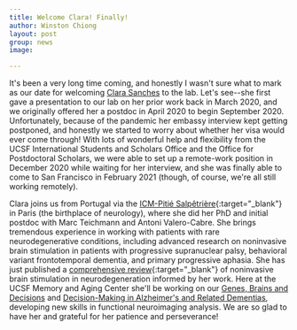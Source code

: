 ```yaml
---
title: Welcome Clara! Finally!
author: Winston Chiong
layout: post
group: news
image: 

---
```


It's been a very long time coming, and honestly I wasn't sure what to mark as 
our date for welcoming [Clara Sanches](/team/index.html#Clara-Sanches) to the 
lab. Let's see--she first gave a presentation to our lab on her prior work back 
in March 2020, and we originally offered her a postdoc in April 2020 to begin 
September 2020. Unfortunately, because of the pandemic her embassy interview 
kept getting postponed, and honestly we started to worry about whether her visa 
would ever come through! With lots of wonderful help and flexibility from the 
UCSF International Students and Scholars Office and the Office for Postdoctoral 
Scholars, we were able to set up a remote-work position in December 2020 while 
waiting for her interview, and she was finally able to come to San Francisco in 
February 2021 (though, of course, we're all still working remotely).

Clara joins us from Portugal via the 
[ICM-Pitié Salpêtrière](https://institutducerveau-icm.org/en/){:target="\_blank"} 
in Paris (the 
birthplace of neurology), where she did her PhD and initial postdoc with Marc 
Teichmann and Antoni Valero-Cabre. She brings tremendous experience in working 
with patients with rare neurodegenerative conditions, including advanced research 
on noninvasive brain stimulation in patients with progressive supranuclear palsy, 
behavioral variant frontotemporal dementia, and primary progressive aphasia. She 
has just published a 
[comprehensive review](https://pubmed.ncbi.nlm.nih.gov/33551785/){:target="\_blank"} 
of noninvasive brain stimulation in neurodegeneration informed by her work. 
Here at the UCSF Memory and Aging Center she'll be working on our 
[Genes, Brains and Decisions](/projects/index.html#gbd) and 
[Decision-Making in Alzheimer's and Related Dementias](/projects/index.html#dma), 
developing new skills in functional neuroimaging analysis. We are so glad to 
have her and grateful for her patience and perseverance!

